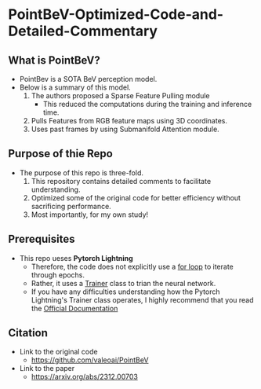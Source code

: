 # PointBeV-Optimized-Code-and-Detailed-Commentary

## What is PointBeV?
- PointBev is a SOTA BeV perception model.
- Below is a summary of this model.
    1. The authors proposed a Sparse Feature Pulling module  
        - This reduced the computations during the training and inference time.
    2. Pulls Features from RGB feature maps using 3D coordinates.
    3. Uses past frames by using Submanifold Attention module.

## Purpose of thie Repo
- The purpose of this repo is three-fold.
  1. This repository contains detailed comments to facilitate understanding.
  2. Optimized some of the original code for better efficiency without sacrificing performance.
  3. Most importantly, for my own study!

## Prerequisites  
- This repo ueses **Pytorch Lightning**  
  - Therefore, the code does not explicitly use a <ins>for loop</ins> to iterate through epochs.
  - Rather, it uses a <ins>Trainer</ins> class to trian the neural network. 
  - If you have any difficulties understanding how the Pytorch Lightning's Trainer class operates, I highly recommend that you read the [Official Documentation](https://lightning.ai/docs/pytorch/stable/common/trainer.html)

## Citation
- Link to the original code
  - https://github.com/valeoai/PointBeV
- Link to the paper
  - https://arxiv.org/abs/2312.00703